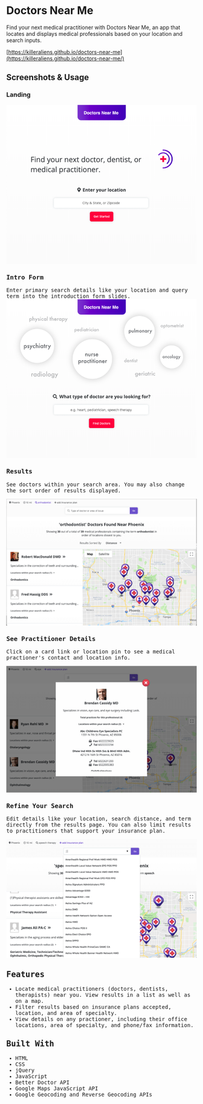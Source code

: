 # Doctors Near Me
Find your next medical practitioner with Doctors Near Me, an app that locates and displays
medical professionals based on your location and search inputs.

[https://killeraliens.github.io/doctors-near-me](https://killeraliens.github.io/doctors-near-me/)

## Screenshots & Usage

### Landing

<kbd>
  <img src="./assets/rm-landing.png" alt="Doctors Near Me Landing Screenshot">
<kbd>

### Intro Form
Enter primary search details like your location and query term into the introduction form slides.
![Doctors Near Me Intro Screenshot](/assets/rm-intro.png)

### Results
See doctors within your search area. You may also change the sort order of results displayed.

![Doctors Near Me Results Screenshot](/assets/rm-results.png)

### See Practitioner Details
Click on a card link or location pin to see a medical practioner's contact and location info.

![Doctors Near Me Show Details Screenshot](/assets/rm-show.png)

### Refine Your Search
Edit details like your location, search distance, and term directly from the results page. You can also limit results to practitioners that support your insurance plan.

![Doctors Near Me Add Insurance Screenshot](/assets/rm-insurance.png)


## Features

* Locate medical practitioners (doctors, dentists, therapists) near you. View results in a list as well as on a map.
* Filter results based on insurance plans accepted, location, and area of specialty.
* View details on any practioner, including their office locations, area of specialty, and phone/fax information.


## Built With

* HTML
* CSS
* jQuery
* JavaScript
* Better Doctor API
* Google Maps JavaScript API
* Google Geocoding and Reverse Geocoding APIs


